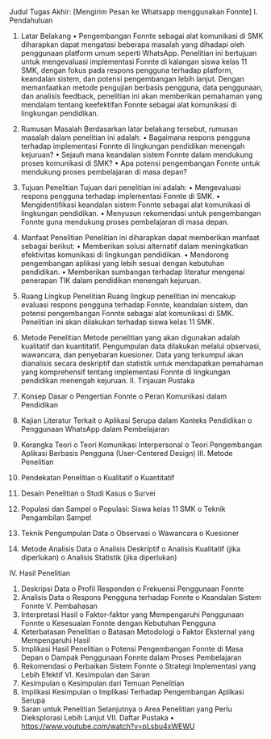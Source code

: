 Judul Tugas Akhir: [Mengirim Pesan ke Whatsapp menggunakan Fonnte]
I. Pendahuluan

1. Latar Belakang
   • Pengembangan Fonnte sebagai alat komunikasi di SMK diharapkan dapat mengatasi beberapa masalah yang dihadapi oleh penggunaan platform umum seperti WhatsApp. Penelitian ini bertujuan untuk mengevaluasi implementasi Fonnte di kalangan siswa kelas 11 SMK, dengan fokus pada respons pengguna terhadap platform, keandalan sistem, dan potensi pengembangan lebih lanjut. Dengan memanfaatkan metode pengujian berbasis pengguna, data penggunaan, dan analisis feedback, penelitian ini akan memberikan pemahaman yang mendalam tentang keefektifan Fonnte sebagai alat komunikasi di lingkungan pendidikan.
2. Rumusan Masalah
   Berdasarkan latar belakang tersebut, rumusan masalah dalam penelitian ini adalah:
   • Bagaimana respons pengguna terhadap implementasi Fonnte di lingkungan pendidikan menengah kejuruan?
   • Sejauh mana keandalan sistem Fonnte dalam mendukung proses komunikasi di SMK?
   • Apa potensi pengembangan Fonnte untuk mendukung proses pembelajaran di masa depan?
3. Tujuan Penelitian
   Tujuan dari penelitian ini adalah:
   • Mengevaluasi respons pengguna terhadap implementasi Fonnte di SMK.
   • Mengidentifikasi keandalan sistem Fonnte sebagai alat komunikasi di lingkungan pendidikan.
   • Menyusun rekomendasi untuk pengembangan Fonnte guna mendukung proses pembelajaran di masa depan.
4. Manfaat Penelitian
   Penelitian ini diharapkan dapat memberikan manfaat sebagai berikut:
   • Memberikan solusi alternatif dalam meningkatkan efektivitas komunikasi di lingkungan pendidikan.
   • Mendorong pengembangan aplikasi yang lebih sesuai dengan kebutuhan pendidikan.
   • Memberikan sumbangan terhadap literatur mengenai penerapan TIK dalam pendidikan menengah kejuruan.

5. Ruang Lingkup Penelitian
   Ruang lingkup penelitian ini mencakup evaluasi respons pengguna terhadap Fonnte, keandalan sistem, dan potensi pengembangan Fonnte sebagai alat komunikasi di SMK. Penelitian ini akan dilakukan terhadap siswa kelas 11 SMK.
6. Metode Penelitian
   Metode penelitian yang akan digunakan adalah kualitatif dan kuantitatif. Pengumpulan data dilakukan melalui observasi, wawancara, dan penyebaran kuesioner. Data yang terkumpul akan dianalisis secara deskriptif dan statistik untuk mendapatkan pemahaman yang komprehensif tentang implementasi Fonnte di lingkungan pendidikan menengah kejuruan.
   II. Tinjauan Pustaka
7. Konsep Dasar
   o Pengertian Fonnte
   o Peran Komunikasi dalam Pendidikan
8. Kajian Literatur Terkait
   o Aplikasi Serupa dalam Konteks Pendidikan
   o Penggunaan WhatsApp dalam Pembelajaran
9. Kerangka Teori
   o Teori Komunikasi Interpersonal
   o Teori Pengembangan Aplikasi Berbasis Pengguna (User-Centered Design)
   III. Metode Penelitian
10. Pendekatan Penelitian
    o Kualitatif
    o Kuantitatif
11. Desain Penelitian
    o Studi Kasus
    o Survei
12. Populasi dan Sampel
    o Populasi: Siswa kelas 11 SMK
    o Teknik Pengambilan Sampel
13. Teknik Pengumpulan Data
    o Observasi
    o Wawancara
    o Kuesioner
14. Metode Analisis Data
    o Analisis Deskriptif
    o Analisis Kualitatif (jika diperlukan)
    o Analisis Statistik (jika diperlukan)

IV. Hasil Penelitian

1. Deskripsi Data
   o Profil Responden
   o Frekuensi Penggunaan Fonnte
2. Analisis Data
   o Respons Pengguna terhadap Fonnte
   o Keandalan Sistem Fonnte
   V. Pembahasan
3. Interpretasi Hasil
   o Faktor-faktor yang Mempengaruhi Penggunaan Fonnte
   o Kesesuaian Fonnte dengan Kebutuhan Pengguna
4. Keterbatasan Penelitian
   o Batasan Metodologi
   o Faktor Eksternal yang Mempengaruhi Hasil
5. Implikasi Hasil Penelitian
   o Potensi Pengembangan Fonnte di Masa Depan
   o Dampak Penggunaan Fonnte dalam Proses Pembelajaran
6. Rekomendasi
   o Perbaikan Sistem Fonnte
   o Strategi Implementasi yang Lebih Efektif
   VI. Kesimpulan dan Saran
7. Kesimpulan
   o Kesimpulan dari Temuan Penelitian
8. Implikasi Kesimpulan
   o Implikasi Terhadap Pengembangan Aplikasi Serupa
9. Saran untuk Penelitian Selanjutnya
   o Area Penelitian yang Perlu Dieksplorasi Lebih Lanjut
   VII. Daftar Pustaka
   • https://www.youtube.com/watch?v=pLsbu4xWEWU
